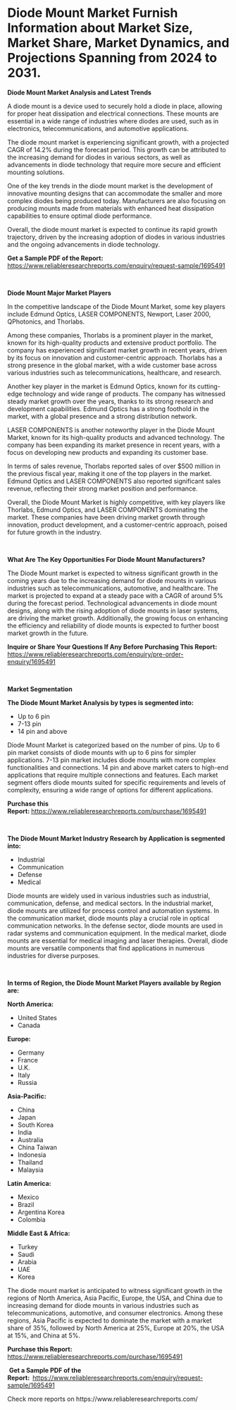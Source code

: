 <p><h1>Diode Mount Market Furnish Information about Market Size, Market Share, Market Dynamics, and Projections Spanning from 2024 to 2031.</h1></p><p><strong>Diode Mount Market Analysis and Latest Trends</strong></p>
<p><p>A diode mount is a device used to securely hold a diode in place, allowing for proper heat dissipation and electrical connections. These mounts are essential in a wide range of industries where diodes are used, such as in electronics, telecommunications, and automotive applications.</p><p>The diode mount market is experiencing significant growth, with a projected CAGR of 14.2% during the forecast period. This growth can be attributed to the increasing demand for diodes in various sectors, as well as advancements in diode technology that require more secure and efficient mounting solutions.</p><p>One of the key trends in the diode mount market is the development of innovative mounting designs that can accommodate the smaller and more complex diodes being produced today. Manufacturers are also focusing on producing mounts made from materials with enhanced heat dissipation capabilities to ensure optimal diode performance.</p><p>Overall, the diode mount market is expected to continue its rapid growth trajectory, driven by the increasing adoption of diodes in various industries and the ongoing advancements in diode technology.</p></p>
<p><strong>Get a Sample PDF of the Report:&nbsp;</strong> <a href="https://www.reliableresearchreports.com/enquiry/request-sample/1695491">https://www.reliableresearchreports.com/enquiry/request-sample/1695491</a></p>
<p>&nbsp;</p>
<p><strong>Diode Mount Major Market Players</strong></p>
<p><p>In the competitive landscape of the Diode Mount Market, some key players include Edmund Optics, LASER COMPONENTS, Newport, Laser 2000, QPhotonics, and Thorlabs. </p><p>Among these companies, Thorlabs is a prominent player in the market, known for its high-quality products and extensive product portfolio. The company has experienced significant market growth in recent years, driven by its focus on innovation and customer-centric approach. Thorlabs has a strong presence in the global market, with a wide customer base across various industries such as telecommunications, healthcare, and research.</p><p>Another key player in the market is Edmund Optics, known for its cutting-edge technology and wide range of products. The company has witnessed steady market growth over the years, thanks to its strong research and development capabilities. Edmund Optics has a strong foothold in the market, with a global presence and a strong distribution network.</p><p>LASER COMPONENTS is another noteworthy player in the Diode Mount Market, known for its high-quality products and advanced technology. The company has been expanding its market presence in recent years, with a focus on developing new products and expanding its customer base.</p><p>In terms of sales revenue, Thorlabs reported sales of over $500 million in the previous fiscal year, making it one of the top players in the market. Edmund Optics and LASER COMPONENTS also reported significant sales revenue, reflecting their strong market position and performance.</p><p>Overall, the Diode Mount Market is highly competitive, with key players like Thorlabs, Edmund Optics, and LASER COMPONENTS dominating the market. These companies have been driving market growth through innovation, product development, and a customer-centric approach, poised for future growth in the industry.</p></p>
<p>&nbsp;</p>
<p><strong>What Are The Key Opportunities For Diode Mount Manufacturers?</strong></p>
<p><p>The Diode Mount market is expected to witness significant growth in the coming years due to the increasing demand for diode mounts in various industries such as telecommunications, automotive, and healthcare. The market is projected to expand at a steady pace with a CAGR of around 5% during the forecast period. Technological advancements in diode mount designs, along with the rising adoption of diode mounts in laser systems, are driving the market growth. Additionally, the growing focus on enhancing the efficiency and reliability of diode mounts is expected to further boost market growth in the future.</p></p>
<p><strong>Inquire or Share Your Questions If Any Before Purchasing This Report:</strong> <a href="https://www.reliableresearchreports.com/enquiry/pre-order-enquiry/1695491">https://www.reliableresearchreports.com/enquiry/pre-order-enquiry/1695491</a></p>
<p>&nbsp;</p>
<p><strong>Market Segmentation</strong></p>
<p><strong>The Diode Mount Market Analysis by types is segmented into:</strong></p>
<p><ul><li>Up to 6 pin</li><li>7-13 pin</li><li>14 pin and above</li></ul></p>
<p><p>Diode Mount Market is categorized based on the number of pins. Up to 6 pin market consists of diode mounts with up to 6 pins for simpler applications. 7-13 pin market includes diode mounts with more complex functionalities and connections. 14 pin and above market caters to high-end applications that require multiple connections and features. Each market segment offers diode mounts suited for specific requirements and levels of complexity, ensuring a wide range of options for different applications.</p></p>
<p><strong>Purchase this Report:&nbsp;</strong><a href="https://www.reliableresearchreports.com/purchase/1695491">https://www.reliableresearchreports.com/purchase/1695491</a></p>
<p>&nbsp;</p>
<p><strong>The Diode Mount Market Industry Research by Application is segmented into:</strong></p>
<p><ul><li>Industrial</li><li>Communication</li><li>Defense</li><li>Medical</li></ul></p>
<p><p>Diode mounts are widely used in various industries such as industrial, communication, defense, and medical sectors. In the industrial market, diode mounts are utilized for process control and automation systems. In the communication market, diode mounts play a crucial role in optical communication networks. In the defense sector, diode mounts are used in radar systems and communication equipment. In the medical market, diode mounts are essential for medical imaging and laser therapies. Overall, diode mounts are versatile components that find applications in numerous industries for diverse purposes.</p></p>
<p>&nbsp;</p>
<p><strong>In terms of Region, the Diode Mount Market Players available by Region are:</strong></p>
<p>
    <p> <strong> North America: </strong>
        <ul>
            <li>United States</li>
            <li>Canada</li>
        </ul>
        </p> 
    <p> <strong> Europe: </strong>
        <ul>
            <li>Germany</li>
            <li>France</li>
            <li>U.K.</li>
            <li>Italy</li>
            <li>Russia</li>
        </ul>
        </p> 
    <p> <strong> Asia-Pacific: </strong>
        <ul>
            <li>China</li>
            <li>Japan</li>
            <li>South Korea</li>
            <li>India</li>
            <li>Australia</li>
            <li>China Taiwan</li>
            <li>Indonesia</li>
            <li>Thailand</li>
            <li>Malaysia</li>
        </ul>
        </p> 
    <p> <strong> Latin America: </strong>
        <ul>
            <li>Mexico</li>
            <li>Brazil</li>
            <li>Argentina Korea</li>
            <li>Colombia</li>
        </ul>
        </p> 
    <p> <strong> Middle East & Africa: </strong>
        <ul>
            <li>Turkey</li>
            <li>Saudi</li>
            <li>Arabia</li>
            <li>UAE</li>
            <li>Korea</li>
        </ul>
    </p>
    </p>
<p><p>The diode mount market is anticipated to witness significant growth in the regions of North America, Asia Pacific, Europe, the USA, and China due to increasing demand for diode mounts in various industries such as telecommunications, automotive, and consumer electronics. Among these regions, Asia Pacific is expected to dominate the market with a market share of 35%, followed by North America at 25%, Europe at 20%, the USA at 15%, and China at 5%.</p></p>
<p><strong>Purchase this Report: </strong><a href="https://www.reliableresearchreports.com/purchase/1695491">https://www.reliableresearchreports.com/purchase/1695491</a></p>
<p>&nbsp;<strong>Get a Sample PDF of the Report:&nbsp;&nbsp;</strong><a href="https://www.reliableresearchreports.com/enquiry/request-sample/1695491">https://www.reliableresearchreports.com/enquiry/request-sample/1695491</a></p>
<p><strong></strong></p>
<p>Check more reports on https://www.reliableresearchreports.com/</p>